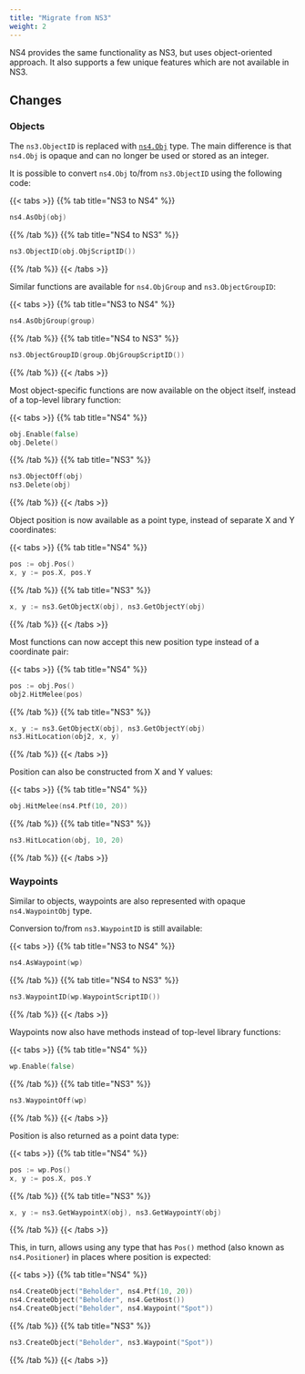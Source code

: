 ```yaml
---
title: "Migrate from NS3"
weight: 2
---
```


NS4 provides the same functionality as NS3, but uses object-oriented approach.
It also supports a few unique features which are not available in NS3.

## Changes

### Objects

The `ns3.ObjectID` is replaced with [`ns4.Obj`](https://pkg.go.dev/github.com/opennox/noxscript/ns/v4#Obj) type.
The main difference is that `ns4.Obj` is opaque and can no longer be used or stored as an integer.

It is possible to convert `ns4.Obj` to/from `ns3.ObjectID` using the following code:

{{< tabs >}}
{{% tab title="NS3 to NS4" %}}
```go
ns4.AsObj(obj)
```
{{% /tab %}}
{{% tab title="NS4 to NS3" %}}
```go
ns3.ObjectID(obj.ObjScriptID())
```
{{% /tab %}}
{{< /tabs >}}

Similar functions are available for `ns4.ObjGroup` and `ns3.ObjectGroupID`:

{{< tabs >}}
{{% tab title="NS3 to NS4" %}}
```go
ns4.AsObjGroup(group)
```
{{% /tab %}}
{{% tab title="NS4 to NS3" %}}
```go
ns3.ObjectGroupID(group.ObjGroupScriptID())
```
{{% /tab %}}
{{< /tabs >}}

Most object-specific functions are now available on the object itself, instead of a top-level library function:

{{< tabs >}}
{{% tab title="NS4" %}}
```go
obj.Enable(false)
obj.Delete()
```
{{% /tab %}}
{{% tab title="NS3" %}}
```go
ns3.ObjectOff(obj)
ns3.Delete(obj)
```
{{% /tab %}}
{{< /tabs >}}

Object position is now available as a point type, instead of separate X and Y coordinates:

{{< tabs >}}
{{% tab title="NS4" %}}
```go
pos := obj.Pos()
x, y := pos.X, pos.Y
```
{{% /tab %}}
{{% tab title="NS3" %}}
```go
x, y := ns3.GetObjectX(obj), ns3.GetObjectY(obj)
```
{{% /tab %}}
{{< /tabs >}}

Most functions can now accept this new position type instead of a coordinate pair:

{{< tabs >}}
{{% tab title="NS4" %}}
```go
pos := obj.Pos()
obj2.HitMelee(pos)
```
{{% /tab %}}
{{% tab title="NS3" %}}
```go
x, y := ns3.GetObjectX(obj), ns3.GetObjectY(obj)
ns3.HitLocation(obj2, x, y)
```
{{% /tab %}}
{{< /tabs >}}

Position can also be constructed from X and Y values:

{{< tabs >}}
{{% tab title="NS4" %}}
```go
obj.HitMelee(ns4.Ptf(10, 20))
```
{{% /tab %}}
{{% tab title="NS3" %}}
```go
ns3.HitLocation(obj, 10, 20)
```
{{% /tab %}}
{{< /tabs >}}

### Waypoints

Similar to objects, waypoints are also represented with opaque `ns4.WaypointObj` type.

Conversion to/from `ns3.WaypointID` is still available:

{{< tabs >}}
{{% tab title="NS3 to NS4" %}}
```go
ns4.AsWaypoint(wp)
```
{{% /tab %}}
{{% tab title="NS4 to NS3" %}}
```go
ns3.WaypointID(wp.WaypointScriptID())
```
{{% /tab %}}
{{< /tabs >}}

Waypoints now also have methods instead of top-level library functions:

{{< tabs >}}
{{% tab title="NS4" %}}
```go
wp.Enable(false)
```
{{% /tab %}}
{{% tab title="NS3" %}}
```go
ns3.WaypointOff(wp)
```
{{% /tab %}}
{{< /tabs >}}

Position is also returned as a point data type:

{{< tabs >}}
{{% tab title="NS4" %}}
```go
pos := wp.Pos()
x, y := pos.X, pos.Y
```
{{% /tab %}}
{{% tab title="NS3" %}}
```go
x, y := ns3.GetWaypointX(obj), ns3.GetWaypointY(obj)
```
{{% /tab %}}
{{< /tabs >}}

This, in turn, allows using any type that has `Pos()` method (also known as `ns4.Positioner`) in places where position is expected:

{{< tabs >}}
{{% tab title="NS4" %}}
```go
ns4.CreateObject("Beholder", ns4.Ptf(10, 20))
ns4.CreateObject("Beholder", ns4.GetHost())
ns4.CreateObject("Beholder", ns4.Waypoint("Spot"))
```
{{% /tab %}}
{{% tab title="NS3" %}}
```go
ns3.CreateObject("Beholder", ns3.Waypoint("Spot"))
```
{{% /tab %}}
{{< /tabs >}}